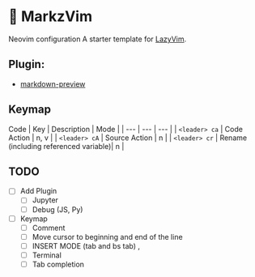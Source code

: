 # 🐯 MarkzVim

Neovim configuration A starter template for [LazyVim](https://github.com/LazyVim/LazyVim).

## Plugin:

- [markdown-preview](https://github.com/iamcco/markdown-preview.nvim)

## Keymap

Code
| Key | Description | Mode |
| --- | --- | --- |
| `<leader> ca` | Code Action | n, v |
| `<leader> cA` | Source Action | n |
| `<leader> cr` | Rename (including referenced variable)| n |

## TODO

- [ ] Add Plugin
  - [ ] Jupyter
  - [ ] Debug (JS, Py)
- [ ] Keymap
  - [ ] Comment
  - [ ] Move cursor to beginning and end of the line
  - [ ] INSERT MODE (tab and bs tab) <C-i>,<C-w>
  - [ ] Terminal
  - [ ] Tab completion
